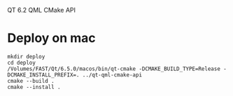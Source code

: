 QT 6.2 QML CMake API

# Deploy on mac

```
mkdir deploy
cd deploy
/Volumes/FAST/Qt/6.5.0/macos/bin/qt-cmake -DCMAKE_BUILD_TYPE=Release -DCMAKE_INSTALL_PREFIX=. ../qt-qml-cmake-api
cmake --build .
cmake --install .
```
